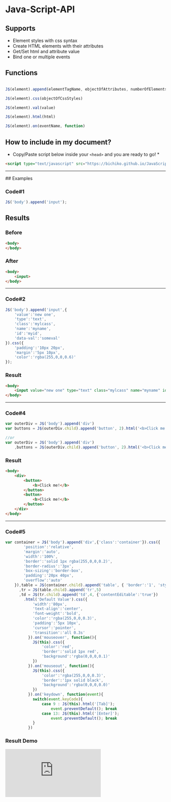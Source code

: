 # Java-Script-API

## Supports

* Element styles with css syntax
* Create HTML elements with their attributes
* Get/Set html and attribute value
* Bind one or multiple events

## Functions

```javascript

J$(element).append(elementTagName, ebjectOfAttributes, numberOfElements)

J$(element).css(objectOfCssStyles)

J$(element).val(value)

J$(element).html(html)

J$(element).on(eventName, function)

```


## How to include in my document?
* Copy/Paste script below inside your `<head>` and you are ready to go! *
```html
<script type="text/javascript" src="https://bichiko.github.io/JavaScript-API/script.js"></script>
```

<hr>
## Examples

### Code#1
```javascript
J$('body').append('input');
```

## Results

### Before
```html
<body>
</body>
```

### After
```html
<body>
	<input>
</body>
```
<hr>

### Code#2
```javascript
J$('body').append('input',{
	'value':'new one',
	'type':'text',
	'class':'mylcass',
	'name':'myname',
	'id':'myid',
	'data-val':'someval'
}).css({
	'padding':'10px 20px',
	'margin':'5px 10px',
	'color':'rgba(255,0,0,0.6)'
});
```


### Result
```html
<body>
	<input value="new one" type="text" class="mylcass" name="myname" id="myid" data-val="someval" style="padding: 10px 20px; margin: 5px 10px; color: rgba(255, 0, 0, 0.6);">
</body>
```

<hr>

### Code#4
```javascript
var outerDiv = J$('body').append('div')
var buttons = J$(outerDiv.child).append('button', 2).html('<b>Click me!</b>')

//or
var outerDiv = J$('body').append('div')
	,buttons = J$(outerDiv.child).append('button', 2).html('<b>Click me!</b>')
```


### Result
```html
<body>
	<div>
		<button>
			<b>Click me!</b>
		</button>
		<button>
			<b>Click me!</b>
		</button>
	</div>
</body>
```



<hr>

### Code#5
```javascript
var container = J$('body').append('div',{'class':'container'}).css({
		'position':'relative',
		'margin':'auto',
		'width':'100%',
		'border':'solid 1px rgba(255,0,0,0.2)',
		'border-radius':'3px',
		'box-sizing':'border-box',
		'padding':'20px 40px',
		'overflow':'auto'
	}),table = J$(container.child).append('table', { 'border':'1', 'style':'width:100%;' })
	  ,tr = J$(table.child).append('tr',5)
	  ,td = J$(tr.child).append('td',4, {'contentEditable':'true'})
	  	.html('Default Value').css({
		  	'width':'80px',
		  	'text-align':'center',
		  	'font-weight':'bold',
		  	'color':'rgba(255,0,0,0.3)',
		  	'padding':'5px 10px',
		  	'cursor':'pointer',
		  	'transition':'all 0.3s'
		  }).on('mouseover', function(){
		  	J$(this).css({
		  		'color':'red',
		  		'border':'solid 1px red',
		  		'background':'rgba(0,0,0,0.1)'
		  	})
		  }).on('mouseout', function(){
		  	J$(this).css({
		  		'color':'rgba(255,0,0,0.3)',
		  		'border':'1px solid black',
		  		'background':'rgba(0,0,0,0.0)'
		  	})
		  }).on('keydown', function(event){
		  	switch(event.keyCode){
		  		case 9 : J$(this).html('[Tab]');
		  			event.preventDefault(); break
		  		case 13: J$(this).html('[Enter]');
		  			event.preventDefault(); break
		  	}
		  })
```


### Result Demo
<iframe src="https://bichiko.github.io/JavaScript-API/demo.html" width="auto" frameborder="0" ></iframe>